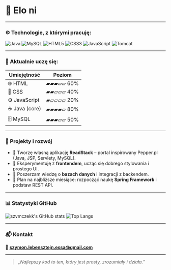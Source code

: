 # 🐳 Elo ni

---

### ⚙️ Technologie, z którymi pracuję:
![Java](https://img.shields.io/badge/Java-ED8B00?style=for-the-badge&logo=openjdk&logoColor=white)
![MySQL](https://img.shields.io/badge/MySQL-005C84?style=for-the-badge&logo=mysql&logoColor=white)
![HTML5](https://img.shields.io/badge/HTML5-E34F26?style=for-the-badge&logo=html5&logoColor=white)
![CSS3](https://img.shields.io/badge/CSS3-1572B6?style=for-the-badge&logo=css3&logoColor=white)
![JavaScript](https://img.shields.io/badge/JavaScript-F7DF1E?style=for-the-badge&logo=javascript&logoColor=black)
![Tomcat](https://img.shields.io/badge/Apache%20Tomcat-F8DC75?style=for-the-badge&logo=apachetomcat&logoColor=black)

---

### 🧠 Aktualnie uczę się:
| Umiejętność | Poziom |
|-------------|--------|
| 🌐 HTML | ▰▰▰▱▱ 60% |
| 🎨 CSS | ▰▰▱▱▱ 40% |
| ⚙️ JavaScript | ▰▱▱▱▱ 20% |
| ☕ Java (core) | ▰▰▰▰▱ 80% |
| 🗄️ MySQL | ▰▰▰▱▱ 50% |

---

### 🚀 Projekty i rozwój
- 🔹 Tworzę własną aplikację **ReadStack** – portal inspirowany Pepper.pl (Java, JSP, Servlety, MySQL).  
- 🔹 Eksperymentuję z **frontendem**, ucząc się dobrego stylowania i prostego UI.  
- 🔹 Poszerzam wiedzę o **bazach danych** i integracji z backendem.  
- 🎯 Plan na najbliższe miesiące: rozpocząć naukę **Spring Framework** i podstaw REST API.

---

### 📊 Statystyki GitHub
![szvmczekk's GitHub stats](https://github-readme-stats.vercel.app/api?username=szvmczekk&show_icons=true&theme=tokyonight)
![Top Langs](https://github-readme-stats.vercel.app/api/top-langs/?username=szvmczekk&layout=compact&theme=tokyonight)

---

### 📬 Kontakt
📧 **szymon.lebensztejn.essa@gmail.com**

---

> *„Najlepszy kod to ten, który jest prosty, zrozumiały i działa.”*
